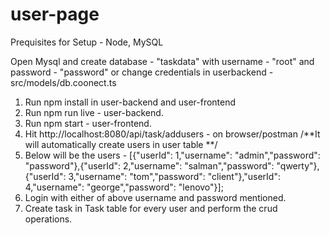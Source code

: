 # user-page
Prequisites for Setup - Node, MySQL

Open Mysql and create database - "taskdata" with username - "root" and password - "password" 
or change credentials in userbackend - src/models/db.coonect.ts

1. Run npm install in user-backend and user-frontend
2. Run npm run live - user-backend.
3. Run npm start - user-frontend.
4. Hit http://localhost:8080/api/task/addusers - on browser/postman /**It will automatically create users in user table **/
5. Below will be the users - 
[{"userId": 1,"username": "admin","password": "password"},{"userId": 2,"username": "salman","password": "qwerty"},{"userId": 3,"username": "tom","password": "client"},"userId": 4,"username": "george","password": "lenovo"}];
6. Login with either of above username and password mentioned.
7. Create task in Task table for every user and perform the crud operations.
